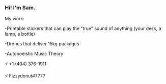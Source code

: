 ### Hi! I'm Sam.
My work:
  
  -Printable stickers that can play the "true" sound of anything (your desk, a lamp, a bottle)
  
  -Drones that deliver 15kg packages
  
  -Autopoeistic Music Theory
  
  
 
 ⚡ +1 (404) 376-1911
 
 ⚡ Fizzydonut#7777
<!--
**bouncyslime555/bouncyslime555** is a ✨ _special_ ✨ repository because its `README.md` (this file) appears on your GitHub profile.

Here are some ideas to get you started:

- 🔭 I’m currently working on ...
- 🌱 I’m currently learning ...
- 👯 I’m looking to collaborate on ...
- 🤔 I’m looking for help with ...
- 💬 Ask me about ...
- 📫 How to reach me: ...
- 😄 Pronouns: ...
- ⚡ Fun fact: ...
-->
